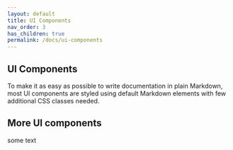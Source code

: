 ```yaml
---
layout: default
title: UI Components
nav_order: 3
has_children: true
permalink: /docs/ui-components
---
```


## UI Components

To make it as easy as possible to write documentation in plain Markdown, most UI components are styled using default Markdown elements with few additional CSS classes needed.

## More UI components

some text